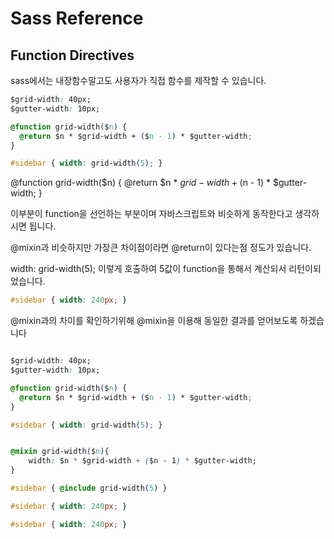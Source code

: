 # Sass Reference

## Function Directives

sass에서는 내장함수말고도 사용자가 직접 함수를 제작할 수 있습니다.

```css
$grid-width: 40px;
$gutter-width: 10px;

@function grid-width($n) {
  @return $n * $grid-width + ($n - 1) * $gutter-width;
}

#sidebar { width: grid-width(5); }
```

@function grid-width($n) {
  @return $n * $grid-width + ($n - 1) * $gutter-width;
}

이부분이 function을 선언하는 부분이며 자바스크립트와 비슷하게 동작한다고 생각하시면 됩니다.

@mixin과 비슷하지만 가장큰 차이점이라면 @return이 있다는점 정도가 있습니다.

width: grid-width(5); 이렇게 호출하여 5값이 function을 통해서 계산되서 리턴이되었습니다.

```css
#sidebar { width: 240px; }
```

@mixin과의 차이를 확인하기위해 @mixin을 이용해 동일한 결과를 얻어보도록 하겠습니다

```css

$grid-width: 40px;
$gutter-width: 10px;

@function grid-width($n) {
  @return $n * $grid-width + ($n - 1) * $gutter-width;
}

#sidebar { width: grid-width(5); }


@mixin grid-width($n){
	width: $n * $grid-width + ($n - 1) * $gutter-width;
}

#sidebar { @include grid-width(5) }
```

```css
#sidebar { width: 240px; }

#sidebar { width: 240px; }

```